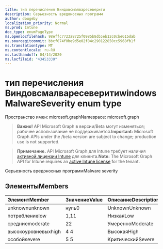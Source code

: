 ```yaml
---
title: тип перечисления Виндовсмалваресеверити
description: Серьезность вредоносных программ
author: dougeby
localization_priority: Normal
ms.prod: Intune
doc_type: enumPageType
ms.openlocfilehash: 98effc7723a8725f0985b8db5eb12c0cbe615dab
ms.sourcegitcommit: bbcf074f0be9d5e02f84c290122850cc5968fb1f
ms.translationtype: MT
ms.contentlocale: ru-RU
ms.lasthandoff: 04/14/2020
ms.locfileid: "43453330"
---
```

# <a name="windowsmalwareseverity-enum-type"></a><span data-ttu-id="2586a-103">тип перечисления Виндовсмалваресеверити</span><span class="sxs-lookup"><span data-stu-id="2586a-103">windowsMalwareSeverity enum type</span></span>

<span data-ttu-id="2586a-104">Пространство имен: microsoft.graph</span><span class="sxs-lookup"><span data-stu-id="2586a-104">Namespace: microsoft.graph</span></span>

> <span data-ttu-id="2586a-105">**Важно!** API Microsoft Graph в версии/Beta могут изменяться; рабочее использование не поддерживается.</span><span class="sxs-lookup"><span data-stu-id="2586a-105">**Important:** Microsoft Graph APIs under the /beta version are subject to change; production use is not supported.</span></span>

> <span data-ttu-id="2586a-106">**Примечание.** API Microsoft Graph для Intune требует наличия [активной лицензии Intune](https://go.microsoft.com/fwlink/?linkid=839381) для клиента.</span><span class="sxs-lookup"><span data-stu-id="2586a-106">**Note:** The Microsoft Graph API for Intune requires an [active Intune license](https://go.microsoft.com/fwlink/?linkid=839381) for the tenant.</span></span>

<span data-ttu-id="2586a-107">Серьезность вредоносных программ</span><span class="sxs-lookup"><span data-stu-id="2586a-107">Malware severity</span></span>

## <a name="members"></a><span data-ttu-id="2586a-108">Элементы</span><span class="sxs-lookup"><span data-stu-id="2586a-108">Members</span></span>
|<span data-ttu-id="2586a-109">Элемент</span><span class="sxs-lookup"><span data-stu-id="2586a-109">Member</span></span>|<span data-ttu-id="2586a-110">Значение</span><span class="sxs-lookup"><span data-stu-id="2586a-110">Value</span></span>|<span data-ttu-id="2586a-111">Описание</span><span class="sxs-lookup"><span data-stu-id="2586a-111">Description</span></span>|
|:---|:---|:---|
|<span data-ttu-id="2586a-112">unknown</span><span class="sxs-lookup"><span data-stu-id="2586a-112">unknown</span></span>|<span data-ttu-id="2586a-113">нуль</span><span class="sxs-lookup"><span data-stu-id="2586a-113">0</span></span>|<span data-ttu-id="2586a-114">Unknown</span><span class="sxs-lookup"><span data-stu-id="2586a-114">Unknown</span></span>|
|<span data-ttu-id="2586a-115">потребление</span><span class="sxs-lookup"><span data-stu-id="2586a-115">low</span></span>|<span data-ttu-id="2586a-116">1,1</span><span class="sxs-lookup"><span data-stu-id="2586a-116">1</span></span>|<span data-ttu-id="2586a-117">Низкая</span><span class="sxs-lookup"><span data-stu-id="2586a-117">Low</span></span>|
|<span data-ttu-id="2586a-118">средние</span><span class="sxs-lookup"><span data-stu-id="2586a-118">moderate</span></span>|<span data-ttu-id="2586a-119">2</span><span class="sxs-lookup"><span data-stu-id="2586a-119">2</span></span>|<span data-ttu-id="2586a-120">Умеренно</span><span class="sxs-lookup"><span data-stu-id="2586a-120">Moderate</span></span>|
|<span data-ttu-id="2586a-121">высокоуровневых</span><span class="sxs-lookup"><span data-stu-id="2586a-121">high</span></span>|<span data-ttu-id="2586a-122">4 </span><span class="sxs-lookup"><span data-stu-id="2586a-122">4</span></span>|<span data-ttu-id="2586a-123">Высокая</span><span class="sxs-lookup"><span data-stu-id="2586a-123">High</span></span>|
|<span data-ttu-id="2586a-124">особой</span><span class="sxs-lookup"><span data-stu-id="2586a-124">severe</span></span>|<span data-ttu-id="2586a-125">5 </span><span class="sxs-lookup"><span data-stu-id="2586a-125">5</span></span>|<span data-ttu-id="2586a-126">Критический</span><span class="sxs-lookup"><span data-stu-id="2586a-126">Severe</span></span>|



